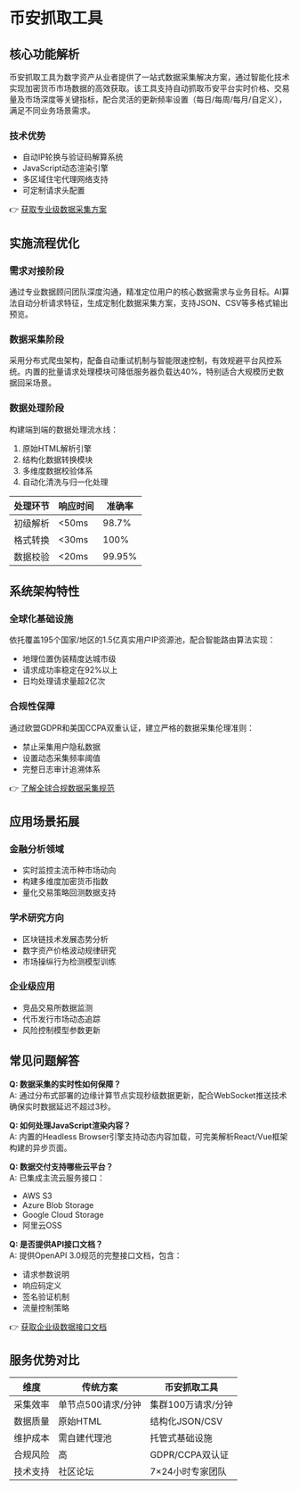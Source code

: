# 币安抓取工具

## 核心功能解析

币安抓取工具为数字资产从业者提供了一站式数据采集解决方案，通过智能化技术实现加密货币市场数据的高效获取。该工具支持自动抓取币安平台实时价格、交易量及市场深度等关键指标，配合灵活的更新频率设置（每日/每周/每月/自定义），满足不同业务场景需求。

### 技术优势
- 自动IP轮换与验证码解算系统
- JavaScript动态渲染引擎
- 多区域住宅代理网络支持
- 可定制请求头配置

👉 [获取专业级数据采集方案](https://bit.ly/okx_welcome)

## 实施流程优化

### 需求对接阶段
通过专业数据顾问团队深度沟通，精准定位用户的核心数据需求与业务目标。AI算法自动分析请求特征，生成定制化数据采集方案，支持JSON、CSV等多格式输出预览。

### 数据采集阶段
采用分布式爬虫架构，配备自动重试机制与智能限速控制，有效规避平台风控系统。内置的批量请求处理模块可降低服务器负载达40%，特别适合大规模历史数据回采场景。

### 数据处理阶段
构建端到端的数据处理流水线：
1. 原始HTML解析引擎
2. 结构化数据转换模块
3. 多维度数据校验体系
4. 自动化清洗与归一化处理

| 处理环节 | 响应时间 | 准确率 | 
|---------|----------|--------|
| 初级解析 | <50ms    | 98.7%  |
| 格式转换 | <30ms    | 100%   |
| 数据校验 | <20ms    | 99.95% |

## 系统架构特性

### 全球化基础设施
依托覆盖195个国家/地区的1.5亿真实用户IP资源池，配合智能路由算法实现：
- 地理位置伪装精度达城市级
- 请求成功率稳定在92%以上
- 日均处理请求量超2亿次

### 合规性保障
通过欧盟GDPR和美国CCPA双重认证，建立严格的数据采集伦理准则：
- 禁止采集用户隐私数据
- 设置动态采集频率阈值
- 完整日志审计追溯体系

👉 [了解全球合规数据采集规范](https://bit.ly/okx_welcome)

## 应用场景拓展

### 金融分析领域
- 实时监控主流币种市场动向
- 构建多维度加密货币指数
- 量化交易策略回测数据支持

### 学术研究方向
- 区块链技术发展态势分析
- 数字资产价格波动规律研究
- 市场操纵行为检测模型训练

### 企业级应用
- 竞品交易所数据监测
- 代币发行市场动态追踪
- 风险控制模型参数更新

## 常见问题解答

**Q: 数据采集的实时性如何保障？**  
A: 通过分布式部署的边缘计算节点实现秒级数据更新，配合WebSocket推送技术确保实时数据延迟不超过3秒。

**Q: 如何处理JavaScript渲染内容？**  
A: 内置的Headless Browser引擎支持动态内容加载，可完美解析React/Vue框架构建的异步页面。

**Q: 数据交付支持哪些云平台？**  
A: 已集成主流云服务接口：
- AWS S3
- Azure Blob Storage
- Google Cloud Storage
- 阿里云OSS

**Q: 是否提供API接口文档？**  
A: 提供OpenAPI 3.0规范的完整接口文档，包含：
- 请求参数说明
- 响应码定义
- 签名验证机制
- 流量控制策略

👉 [获取企业级数据接口文档](https://bit.ly/okx_welcome)

## 服务优势对比

| 维度         | 传统方案               | 币安抓取工具          |
|--------------|------------------------|------------------------|
| 采集效率     | 单节点500请求/分钟     | 集群100万请求/分钟     |
| 数据质量     | 原始HTML               | 结构化JSON/CSV         |
| 维护成本     | 需自建代理池           | 托管式基础设施         |
| 合规风险     | 高                     | GDPR/CCPA双认证        |
| 技术支持     | 社区论坛               | 7×24小时专家团队       |
